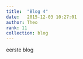 ```yaml
---
title:  "Blog 4"
date:   2015-12-03 10:27:01
author: Theo
rank: 11
collection: blog
---
```

eerste blog
